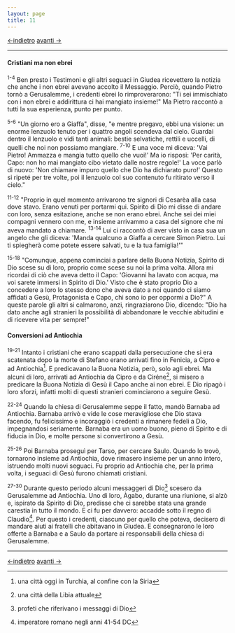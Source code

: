 ```yaml
---
layout: page
title: 11
---
```


[<-indietro](st10.html) [avanti ->](st12.html)

--------------------------------

#### Cristiani ma non ebrei

<sup>1-4</sup> Ben presto i Testimoni e gli altri seguaci in Giudea
ricevettero la notizia che anche i non ebrei avevano accolto il
Messaggio. Perciò, quando Pietro tornò a Gerusalemme, i credenti ebrei
lo rimproverarono: "Ti sei immischiato con i non ebrei e addirittura ci
hai mangiato insieme!" Ma Pietro raccontò a tutti la sua esperienza,
punto per punto.

<sup>5-6</sup> "Un giorno ero a Giaffa", disse, "e mentre pregavo, ebbi
una visione: un enorme lenzuolo tenuto per i quattro angoli scendeva dal
cielo. Guardai dentro il lenzuolo e vidi tanti animali: bestie
selvatiche, rettili e uccelli, di quelli che noi non possiamo mangiare.
<sup>7-10</sup> E una voce mi diceva: 'Vai Pietro! Ammazza e mangia
tutto quello che vuoi!' Ma io risposi: 'Per carità, Capo: non ho mai
mangiato cibo vietato dalle nostre regole!' La voce parlò di nuovo: 'Non
chiamare impuro quello che Dio ha dichiarato puro!' Questo si ripeté per
tre volte, poi il lenzuolo col suo contenuto fu ritirato verso il
cielo."

<sup>11-12</sup> "Proprio in quel momento arrivarono tre signori di
Cesarèa alla casa dove stavo. Erano venuti per portarmi qui. Spirito di
Dio mi disse di andare con loro, senza esitazione, anche se non erano
ebrei. Anche sei dei miei compagni vennero con me, e insieme arrivammo a
casa del signore che mi aveva mandato a chiamare. <sup>13-14</sup> Lui
ci raccontò di aver visto in casa sua un angelo che gli diceva: 'Manda
qualcuno a Giaffa a cercare Simon Pietro. Lui ti spiegherà come potete
essere salvati, tu e la tua famiglia!'"

<sup>15-18</sup> "Comunque, appena cominciai a parlare della Buona
Notizia, Spirito di Dio scese su di loro, proprio come scese su noi la
prima volta. Allora mi ricordai di ciò che aveva detto il Capo:
'Giovanni ha lavato con acqua, ma voi sarete immersi in Spirito di Dio.'
Visto che è stato proprio Dio a concedere a loro lo stesso dono che
aveva dato a noi quando ci siamo affidati a Gesù, Protagonista e Capo,
chi sono io per oppormi a Dio?" A queste parole gli altri si calmarono,
anzi, ringraziarono Dio, dicendo: "Dio ha dato anche agli stranieri la
possibilità di abbandonare le vecchie abitudini e di ricevere vita per
sempre!"

#### Conversioni ad Antiochia

<sup>19-21</sup> Intanto i cristiani che erano scappati dalla
persecuzione che si era scatenata dopo la morte di Stefano erano
arrivati fino in Fenicia, a Cipro e ad Antiochia[^1]. E predicavano la
Buona Notizia, però, solo agli ebrei. Ma alcuni di loro, arrivati ad
Antiochia da Cipro e da Ciréne[^2], si misero a predicare la Buona
Notizia di Gesù il Capo anche ai non ebrei. E Dio ripagò i loro sforzi,
infatti molti di questi stranieri cominciarono a seguire Gesù.

<sup>22-24</sup> Quando la chiesa di Gerusalemme seppe il fatto, mandò
Barnaba ad Antiochia. Barnaba arrivò e vide le cose meravigliose che Dio
stava facendo, fu felicissimo e incoraggiò i credenti a rimanere fedeli
a Dio, impegnandosi seriamente. Barnaba era un uomo buono, pieno di
Spirito e di fiducia in Dio, e molte persone si convertirono a Gesù.

<sup>25-26</sup> Poi Barnaba proseguì per Tarso, per cercare Saulo.
Quando lo trovò, tornarono insieme ad Antiochia, dove rimasero insieme
per un anno intero, istruendo molti nuovi seguaci. Fu proprio ad
Antiochia che, per la prima volta, i seguaci di Gesù furono chiamati
cristiani.

<sup>27-30</sup> Durante questo periodo alcuni messaggeri di Dio[^3]
scesero da Gerusalemme ad Antiochia. Uno di loro, Àgabo, durante una
riunione, si alzò e, ispirato da Spirito di Dio, predisse che ci sarebbe
stata una grande carestia in tutto il mondo. E ci fu per davvero:
accadde sotto il regno di Claudio[^4]. Per questo i credenti, ciascuno
per quello che poteva, decisero di mandare aiuti ai fratelli che
abitavano in Giudea. E consegnarono le loro offerte a Barnaba e a Saulo
da portare ai responsabili della chiesa di Gerusalemme.

[^1]: una città oggi in Turchia, al confine con la Siria

[^2]: una città della Libia attuale

[^3]: profeti che riferivano i messaggi di Dio

[^4]: imperatore romano negli anni 41-54 DC



--------------------------------

[<-indietro](st10.html) [avanti ->](st12.html)
